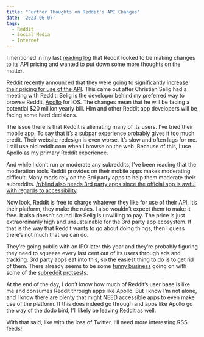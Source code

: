 ```yaml
---
title: "Further Thoughts on Reddit's API Changes"
date: '2023-06-07'
tags:
  - Reddit
  - Social Media
  - Internet
---
```


I mentioned in my last [reading log](https://kpwags.com/reading-log/31) that Reddit looked to be making changes to its API pricing and wanted to put down some more thoughts on the matter.
<!-- excerpt -->

Reddit recently announced that they were going to [significantly increase their pricing for use of the API](https://www.theverge.com/2023/5/31/23743993/reddit-apollo-client-api-cost). This came out after Christian Selig had a meeting with Reddit. Selig is the developer behind my preferred way to browse Reddit, [Apollo](https://apps.apple.com/us/app/apollo-for-reddit/id979274575) for iOS. The changes mean that he will be facing a potential $20 million yearly bill. Him and other Reddit app developers will be facing some hard decisions.

The issue there is that Reddit is alienating many of its users. I’ve tried their mobile app. To say that it’s a subpar experience probably gives it too much credit. Their website redesign is even worse. It’s slow and often lags for me. I still use old.reddit.com when I browse on the web. Because of this, I use Apollo as my primary Reddit experience.

And while I don’t run or moderate any subreddits, I’ve been reading that the moderation tools Reddit provides on their mobile apps makes moderating difficult. Many mods rely on the 3rd party apps to help them moderate their subreddits. [/r/blind also needs 3rd party apps since the official app is awful with regards to accessibility](https://old.reddit.com/r/Blind/comments/13zr8h2/reddits_recently_announced_api_changes_and_the/).

Now look, Reddit is free to charge whatever they like for use of their API, it’s their platform, they make the rules. I also wouldn’t expect them to make it free. It also doesn’t sound like Selig is unwilling to pay. The price is just extraordinarily high and unsustainable for the 3rd party app ecosystem. If that is the way that Reddit wants to go about doing things, then I guess there’s not much that we can do.

They’re going public with an IPO later this year and they’re probably figuring they need to squeeze every last cent out of its users through ads and tracking. 3rd party apps eat into this, so the easiest thing to do is to get rid of them. There already seems to be some [funny business](https://news.ycombinator.com/item?id=36192312) going on with some of the [subreddit protsests](https://arstechnica.com/gadgets/2023/06/reddits-plan-to-kill-third-party-apps-sparks-widespread-protests/).

At the end of the day, I don’t know how much of Reddit’s user base is like me and consumes Reddit through apps like Apollo. But I know I’m not alone, and I know there are plenty that might NEED accessible apps to even make use of the platform. If this does indeed go through and apps like Apollo go the way of the dodo bird, I’ll likely be leaving Reddit as well.

With that said, like with the loss of Twitter, I’ll need more interesting RSS feeds!
